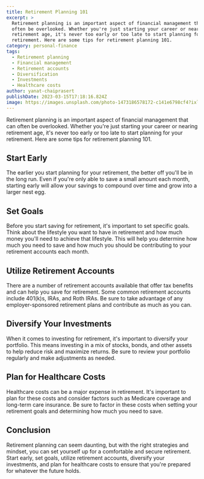```yaml
---
title: Retirement Planning 101
excerpt: >
  Retirement planning is an important aspect of financial management that can
  often be overlooked. Whether you're just starting your career or nearing
  retirement age, it's never too early or too late to start planning for your
  retirement. Here are some tips for retirement planning 101.
category: personal-finance
tags:
  - Retirement planning
  - Financial management
  - Retirement accounts
  - Diversification
  - Investments
  - Healthcare costs
author: yanat-chaiprasert
publishDate: 2023-03-15T17:18:16.824Z
image: https://images.unsplash.com/photo-1473186578172-c141e6798cf4?ixlib=rb-4.0.3&ixid=MnwxMjA3fDB8MHxwaG90by1wYWdlfHx8fGVufDB8fHx8&auto=format&fit=crop&w=1073&q=80
---
```

Retirement planning is an important aspect of financial management that can often be overlooked. Whether you're just starting your career or nearing retirement age, it's never too early or too late to start planning for your retirement. Here are some tips for retirement planning 101.

## Start Early

The earlier you start planning for your retirement, the better off you'll be in the long run. Even if you're only able to save a small amount each month, starting early will allow your savings to compound over time and grow into a larger nest egg.

## Set Goals

Before you start saving for retirement, it's important to set specific goals. Think about the lifestyle you want to have in retirement and how much money you'll need to achieve that lifestyle. This will help you determine how much you need to save and how much you should be contributing to your retirement accounts each month.

## Utilize Retirement Accounts

There are a number of retirement accounts available that offer tax benefits and can help you save for retirement. Some common retirement accounts include 401(k)s, IRAs, and Roth IRAs. Be sure to take advantage of any employer-sponsored retirement plans and contribute as much as you can.

## Diversify Your Investments

When it comes to investing for retirement, it's important to diversify your portfolio. This means investing in a mix of stocks, bonds, and other assets to help reduce risk and maximize returns. Be sure to review your portfolio regularly and make adjustments as needed.

## Plan for Healthcare Costs

Healthcare costs can be a major expense in retirement. It's important to plan for these costs and consider factors such as Medicare coverage and long-term care insurance. Be sure to factor in these costs when setting your retirement goals and determining how much you need to save.

## Conclusion

Retirement planning can seem daunting, but with the right strategies and mindset, you can set yourself up for a comfortable and secure retirement. Start early, set goals, utilize retirement accounts, diversify your investments, and plan for healthcare costs to ensure that you're prepared for whatever the future holds.
